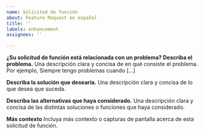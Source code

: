 ```yaml
---
name: Solicitud de función
about: Feature Request en español
title: ''
labels: enhancement
assignees: ''

---
```


**¿Su solicitud de función está relacionada con un problema? Describa el problema.**
Una descripción clara y concisa de en qué consiste el problema. Por ejemplo, Siempre tengo problemas cuando [...]

**Describa la solución que desearía.**
Una descripción clara y concisa de lo que desea que suceda.

**Describa las alternativas que haya considerado.**
Una descripción clara y concisa de las distintas soluciones o funciones que haya considerado.

**Más contexto**
Incluya más contexto o capturas de pantalla acerca de esta solicitud de función.